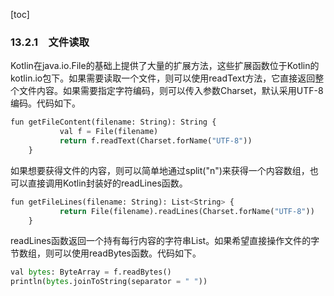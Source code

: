 [toc]

### 13.2.1　文件读取

Kotlin在java.io.File的基础上提供了大量的扩展方法，这些扩展函数位于Kotlin的kotlin.io包下。如果需要读取一个文件，则可以使用readText方法，它直接返回整个文件内容。如果需要指定字符编码，则可以传入参数Charset，默认采用UTF-8编码。代码如下。

```python
fun getFileContent(filename: String): String {
           val f = File(filename)
           return f.readText(Charset.forName("UTF-8"))
    }
```

如果想要获得文件的内容，则可以简单地通过split("n")来获得一个内容数组，也可以直接调用Kotlin封装好的readLines函数。

```python
fun getFileLines(filename: String): List<String> {
           return File(filename).readLines(Charset.forName("UTF-8"))
    }
```

readLines函数返回一个持有每行内容的字符串List。如果希望直接操作文件的字节数组，则可以使用readBytes函数。代码如下。

```python
val bytes: ByteArray = f.readBytes()
println(bytes.joinToString(separator = " "))
```

